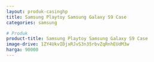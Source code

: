 ```yaml
---
layout: produk-casinghp
title: Samsung Playtoy Samsung Galaxy S9 Case
categories: samsung

# Produk
product-title: Samsung Playtoy Samsung Galaxy S9 Case
image-drive: 1ZY4UkvIDjxRJvS3n35rbvZqRnhEUdM3w
harga: 90000
---
```

